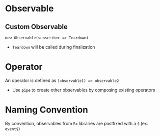 # Observable

## Custom Observable

`new Observable(subscriber => Teardown)`

- `Teardown` will be called during finalization

# Operator

An operator is defined as `(observable1) => observable2`

- Use `pipe` to create other observables by composing existing operators

# Naming Convention

By convention, observables from `Rx` libraries are postfixed with a `$` (ex.
`event$`)
